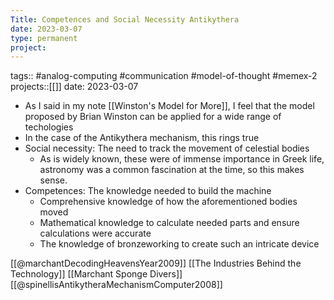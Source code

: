 ```yaml
---
Title: Competences and Social Necessity Antikythera
date: 2023-03-07
type: permanent
project:
---
```


tags::  #analog-computing #communication #model-of-thought #memex-2 
projects::[[]]
date: 2023-03-07

- As I said in my note [[Winston's Model for More]], I feel that the model proposed by Brian Winston can be applied for a wide range of techologies
- In the case of the Antikythera mechanism, this rings true
- Social necessity: The need to track the movement of celestial bodies
	- As is widely known, these were of immense importance in Greek life, astronomy was a common fascination at the time, so this makes sense.
- Competences: The knowledge needed to build the machine
	- Comprehensive knowledge of how the aforementioned bodies moved
	- Mathematical knowledge to calculate needed parts and ensure calculations were accurate
	- The knowledge of bronzeworking to create such an intricate device

[[@marchantDecodingHeavensYear2009]]
[[The Industries Behind the Technology]]
[[Marchant Sponge Divers]]
[[@spinellisAntikytheraMechanismComputer2008]]
